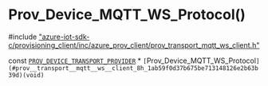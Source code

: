 # Prov_Device_MQTT_WS_Protocol()

\#include ["azure-iot-sdk-c/provisioning_client/inc/azure_prov_client/prov_transport_mqtt_ws_client.h"](../iot-c-ref-prov-transport-mqtt-ws-client-h.md)  

const [`PROV_DEVICE_TRANSPORT_PROVIDER`](#prov__transport_8h_1aa76debb63f18e60e1286841c637b3002) * `[`Prov_Device_MQTT_WS_Protocol`](#prov__transport__mqtt__ws__client_8h_1ab59f0d37b675be713148126e2b63b39d)(void)`

